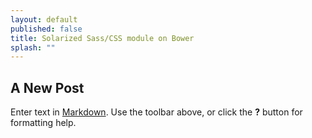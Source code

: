 ```yaml
---
layout: default
published: false
title: Solarized Sass/CSS module on Bower
splash: ""
---
```


## A New Post

Enter text in [Markdown](http://daringfireball.net/projects/markdown/). Use the toolbar above, or click the **?** button for formatting help.
